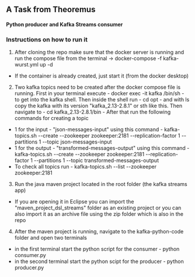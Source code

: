 ## A Task from Theoremus
#### Python producer and Kafka Streams consumer

### Instructions on how to run it

1. After cloning the repo make sure that the docker server is running and run the compose file from the terminal -> docker-compose -f kafka-wurst.yml up -d
  - If the container is already created, just start it (from the docker desktop) 
2. Two kafka topics need to be created after the docker compose file is running. First in your terminal execute - docker exec -it kafka /bin/sh - to get into the kafka shell. Then inside the shell run - cd opt - and with ls copy the kafka with its version "kafka_2.13-2.8.1" or sth like this. Then navigate to - cd kafka_2.13-2.8.1/bin - After that run the following commands for creating a topic
  - 1 for the input - "json-messages-input" using this command - kafka-topics.sh --create --zookeeper zookeeper:2181 --replication-factor 1 --partitions 1 --topic json-messages-input
  - 1 for the output - "transformed-messages-output" using this command - kafka-topics.sh --create --zookeeper zookeeper:2181 --replication-factor 1 --partitions 1 --topic transformed-messages-output
  - To check all topics run - kafka-topics.sh --list --zookeeper zookeeper:2181
3. Run the java maven project located in the root folder (the kafka streams app)
  - If you are opening it in Eclipse you can import the "maven_project_dsl_streams" folder as an existing project or you can also import it as an archive file using the zip folder which is also in the repo
4. After the maven project is running, navigate to the kafka-python-code folder and open two terminals 
  - in the first terminal start the python script for the consumer - python consumer.py
  - in the second terminal start the python scipt for the producer - python producer.py
  
